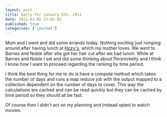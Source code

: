 ```yaml
---
layout: post
title: Daily for January 5th, 2012
date: 2012-01-05 22:01:02
published: true
categories: ["journal"]
---
```

 
Mom and I went and did some errands today. Nothing exciting just romping around after having lunch at [Hozy's](http://www.hozysgrill.com/), which my mother loves. We went to Barnes and Noble after she got her hair cut after we had lunch. While at Barnes and Noble I sat and did some thinking about Persnicketly and I think I know how I want to proceed regarding the ranking by time period.

I think the best thing for me to do is have a compute method which takes the number of days and runs a map reduce job with the output mapped to a collection dependent on the number of days to cover. This way the calculations are cached and can be read quickly but they can be cached by time period so they should all be fast.

Of course then I didn't act on my planning and instead opted to watch movies.
